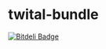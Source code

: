 twital-bundle
=============


[![Bitdeli Badge](https://d2weczhvl823v0.cloudfront.net/goetas/twital-bundle/trend.png)](https://bitdeli.com/free "Bitdeli Badge")

